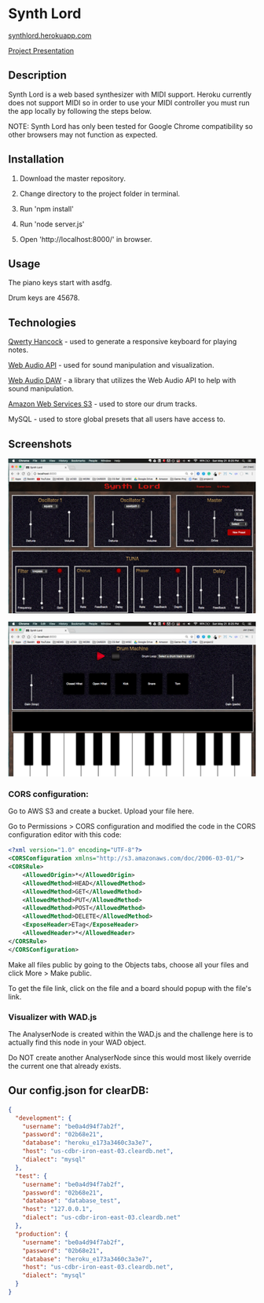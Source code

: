 # Synth Lord
[synthlord.herokuapp.com](synthlord.herokuapp.com)

[Project Presentation](https://docs.google.com/presentation/d/1e0f7rKEAZPsIJwfGvYbfDLbZQKeuijjZumg1z4KRRHw/edit#slide=id.p)

## Description
Synth Lord is a web based synthesizer with MIDI support. Heroku currently does not support MIDI so in order to use your MIDI controller you must run the app locally by following the steps below.

NOTE: Synth Lord has only been tested for Google Chrome compatibility so other browsers may not function as expected.

## Installation
1. Download the master repository.

2. Change directory to the project folder in terminal.

3. Run 'npm install'

4. Run 'node server.js'

5. Open 'http://localhost:8000/' in browser.

## Usage

The piano keys start with asdfg.

Drum keys are 45678.

## Technologies
[Qwerty Hancock](https://stuartmemo.com/qwerty-hancock/) - used to generate a responsive keyboard for playing notes.

[Web Audio API](https://developer.mozilla.org/en-US/docs/Web/API/Web_Audio_API) - used for sound manipulation and visualization.

[Web Audio DAW](https://github.com/rserota/wad#configuring-reverb) - a library that utilizes the Web Audio API to help with sound manipulation.

[Amazon Web Services S3](https://aws.amazon.com/s3/) - used to store our drum tracks.

MySQL - used to store global presets that all users have access to.

## Screenshots
![Screenshot 1](/public/app/img/screen-shot-1.png)

![Screenshot 2](/public/app/img/screen-shot-2.png)


### CORS configuration: 

Go to AWS S3 and create a bucket. Upload your file here.

Go to Permissions > CORS configuration and modified the code in the CORS configuration editor with this code:

```xml
<?xml version="1.0" encoding="UTF-8"?>
<CORSConfiguration xmlns="http://s3.amazonaws.com/doc/2006-03-01/">
<CORSRule>
    <AllowedOrigin>*</AllowedOrigin>
    <AllowedMethod>HEAD</AllowedMethod>
    <AllowedMethod>GET</AllowedMethod>
    <AllowedMethod>PUT</AllowedMethod>
    <AllowedMethod>POST</AllowedMethod>
    <AllowedMethod>DELETE</AllowedMethod>
    <ExposeHeader>ETag</ExposeHeader>
    <AllowedHeader>*</AllowedHeader>
</CORSRule>
</CORSConfiguration> 
```

Make all files public by going to the Objects tabs, choose all your files and click More > Make public.

To get the file link, click on the file and a board should popup with the file's link. 


### Visualizer with WAD.js 

The AnalyserNode is created within the WAD.js and the challenge here is to actually find this node in your WAD object. 

Do NOT create another AnalyserNode since this would most likely override the current one that already exists. 



## Our config.json for clearDB:

```json
{
  "development": {
    "username": "be0a4d94f7ab2f",
    "password": "02b68e21",
    "database": "heroku_e173a3460c3a3e7",
    "host": "us-cdbr-iron-east-03.cleardb.net",
    "dialect": "mysql"
  },
  "test": {
    "username": "be0a4d94f7ab2f",
    "password": "02b68e21",
    "database": "database_test",
    "host": "127.0.0.1",
    "dialect": "us-cdbr-iron-east-03.cleardb.net"
  },
  "production": {
    "username": "be0a4d94f7ab2f",
    "password": "02b68e21",
    "database": "heroku_e173a3460c3a3e7",
    "host": "us-cdbr-iron-east-03.cleardb.net",
    "dialect": "mysql"
  }
}
```